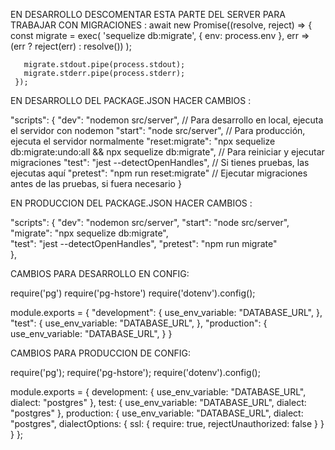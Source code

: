 EN DESARROLLO DESCOMENTAR ESTA PARTE DEL SERVER PARA TRABAJAR CON MIGRACIONES : 
    await new Promise((resolve, reject) => {
       const migrate = exec(
        'sequelize db:migrate',
         { env: process.env },
         err => (err ? reject(err) : resolve())
       );

       migrate.stdout.pipe(process.stdout);
       migrate.stderr.pipe(process.stderr);
     });


EN DESARROLLO DEL PACKAGE.JSON HACER CAMBIOS  :

"scripts": {
    "dev": "nodemon src/server",  // Para desarrollo en local, ejecuta el servidor con nodemon
    "start": "node src/server",   // Para producción, ejecuta el servidor normalmente
    "reset:migrate": "npx sequelize db:migrate:undo:all && npx sequelize db:migrate",  // Para reiniciar y ejecutar migraciones
    "test": "jest --detectOpenHandles",  // Si tienes pruebas, las ejecutas aquí
    "pretest": "npm run reset:migrate"  // Ejecutar migraciones antes de las pruebas, si fuera necesario
  }



  EN PRODUCCION DEL PACKAGE.JSON HACER CAMBIOS  :

  "scripts": {
  "dev": "nodemon src/server",
  "start": "node src/server",
  "migrate": "npx sequelize db:migrate",  
  "test": "jest --detectOpenHandles",
  "pretest": "npm run migrate"  
},





  CAMBIOS PARA DESARROLLO EN CONFIG:

  require('pg')
require('pg-hstore')
require('dotenv').config();

module.exports = {
  "development": {
    use_env_variable: "DATABASE_URL",
  },
  "test": {
    use_env_variable: "DATABASE_URL",
  },
  "production": {
    use_env_variable: "DATABASE_URL",
  }
}





CAMBIOS PARA PRODUCCION DE CONFIG:

require('pg');
require('pg-hstore');
require('dotenv').config();

module.exports = {
  development: {
    use_env_variable: "DATABASE_URL",
    dialect: "postgres"
  },
  test: {
    use_env_variable: "DATABASE_URL",
    dialect: "postgres"
  },
  production: {
    use_env_variable: "DATABASE_URL",
    dialect: "postgres",
    dialectOptions: {
      ssl: {
        require: true,
        rejectUnauthorized: false
      }
    }
  }
};

